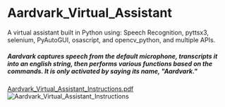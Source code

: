 <h1>Aardvark_Virtual_Assistant</h1>

A virtual assistant built in Python using: Speech Recognition, pyttsx3, selenium, PyAutoGUI, osascript, and opencv_python, and multiple APIs. 

<h5>Aardvark captures speech from the default microphone, transcripts it into an english string, then performs various functions based on the commands. It is only activated by saying its name, "Aardvark."</h5>

[Aardvark_Virtual_Assistant_Instructions.pdf](https://github.com/derekbeistad/Aardvark_Virtual_Assistant/files/9068000/Aardvark_Virtual_Assistant_Instructions.pdf)
![Aardvark_Virtual_Assistant_Instructions](https://user-images.githubusercontent.com/99300025/177892684-53fa457b-69ac-4f5d-a647-efcf7d2ac0a8.jpg)
